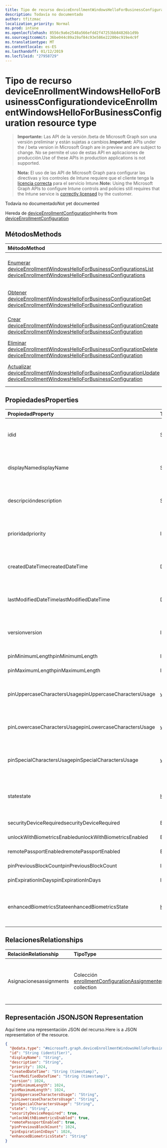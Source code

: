 ```yaml
---
title: Tipo de recurso deviceEnrollmentWindowsHelloForBusinessConfiguration
description: Todavía no documentado
author: tfitzmac
localization_priority: Normal
ms.prod: intune
ms.openlocfilehash: 8556c9a6e2548a566efdd2f47253bb84826b1d9b
ms.sourcegitcommit: 36be044c89a19af84c93e586e22200ec919e4c9f
ms.translationtype: MT
ms.contentlocale: es-ES
ms.lasthandoff: 01/12/2019
ms.locfileid: "27958729"
---
```

# <a name="deviceenrollmentwindowshelloforbusinessconfiguration-resource-type"></a><span data-ttu-id="73627-103">Tipo de recurso deviceEnrollmentWindowsHelloForBusinessConfiguration</span><span class="sxs-lookup"><span data-stu-id="73627-103">deviceEnrollmentWindowsHelloForBusinessConfiguration resource type</span></span>

> <span data-ttu-id="73627-104">**Importante:** Las API de la versión /beta de Microsoft Graph son una versión preliminar y están sujetas a cambios.</span><span class="sxs-lookup"><span data-stu-id="73627-104">**Important:** APIs under the / beta version in Microsoft Graph are in preview and are subject to change.</span></span> <span data-ttu-id="73627-105">No se permite el uso de estas API en aplicaciones de producción.</span><span class="sxs-lookup"><span data-stu-id="73627-105">Use of these APIs in production applications is not supported.</span></span>

> <span data-ttu-id="73627-106">**Nota:** El uso de las API de Microsoft Graph para configurar las directivas y los controles de Intune requiere que el cliente tenga la [licencia correcta](https://go.microsoft.com/fwlink/?linkid=839381) para el servicio Intune.</span><span class="sxs-lookup"><span data-stu-id="73627-106">**Note:** Using the Microsoft Graph APIs to configure Intune controls and policies still requires that the Intune service is [correctly licensed](https://go.microsoft.com/fwlink/?linkid=839381) by the customer.</span></span>

<span data-ttu-id="73627-107">Todavía no documentado</span><span class="sxs-lookup"><span data-stu-id="73627-107">Not yet documented</span></span>

<span data-ttu-id="73627-108">Hereda de [deviceEnrollmentConfiguration](../resources/intune-onboarding-deviceenrollmentconfiguration.md)</span><span class="sxs-lookup"><span data-stu-id="73627-108">Inherits from [deviceEnrollmentConfiguration](../resources/intune-onboarding-deviceenrollmentconfiguration.md)</span></span>

## <a name="methods"></a><span data-ttu-id="73627-109">Métodos</span><span class="sxs-lookup"><span data-stu-id="73627-109">Methods</span></span>
|<span data-ttu-id="73627-110">Método</span><span class="sxs-lookup"><span data-stu-id="73627-110">Method</span></span>|<span data-ttu-id="73627-111">Tipo de valor devuelto</span><span class="sxs-lookup"><span data-stu-id="73627-111">Return Type</span></span>|<span data-ttu-id="73627-112">Descripción</span><span class="sxs-lookup"><span data-stu-id="73627-112">Description</span></span>|
|:---|:---|:---|
|[<span data-ttu-id="73627-113">Enumerar deviceEnrollmentWindowsHelloForBusinessConfigurations</span><span class="sxs-lookup"><span data-stu-id="73627-113">List deviceEnrollmentWindowsHelloForBusinessConfigurations</span></span>](../api/intune-onboarding-deviceenrollmentwindowshelloforbusinessconfiguration-list.md)|<span data-ttu-id="73627-114">Colección [deviceEnrollmentWindowsHelloForBusinessConfiguration](../resources/intune-onboarding-deviceenrollmentwindowshelloforbusinessconfiguration.md)</span><span class="sxs-lookup"><span data-stu-id="73627-114">[deviceEnrollmentWindowsHelloForBusinessConfiguration](../resources/intune-onboarding-deviceenrollmentwindowshelloforbusinessconfiguration.md) collection</span></span>|<span data-ttu-id="73627-115">Enumere las propiedades y las relaciones de los objetos [deviceEnrollmentWindowsHelloForBusinessConfiguration](../resources/intune-onboarding-deviceenrollmentwindowshelloforbusinessconfiguration.md).</span><span class="sxs-lookup"><span data-stu-id="73627-115">List properties and relationships of the [deviceEnrollmentWindowsHelloForBusinessConfiguration](../resources/intune-onboarding-deviceenrollmentwindowshelloforbusinessconfiguration.md) objects.</span></span>|
|[<span data-ttu-id="73627-116">Obtener deviceEnrollmentWindowsHelloForBusinessConfiguration</span><span class="sxs-lookup"><span data-stu-id="73627-116">Get deviceEnrollmentWindowsHelloForBusinessConfiguration</span></span>](../api/intune-onboarding-deviceenrollmentwindowshelloforbusinessconfiguration-get.md)|[<span data-ttu-id="73627-117">deviceEnrollmentWindowsHelloForBusinessConfiguration</span><span class="sxs-lookup"><span data-stu-id="73627-117">deviceEnrollmentWindowsHelloForBusinessConfiguration</span></span>](../resources/intune-onboarding-deviceenrollmentwindowshelloforbusinessconfiguration.md)|<span data-ttu-id="73627-118">Lea las propiedades y las relaciones del objeto [deviceEnrollmentWindowsHelloForBusinessConfiguration](../resources/intune-onboarding-deviceenrollmentwindowshelloforbusinessconfiguration.md).</span><span class="sxs-lookup"><span data-stu-id="73627-118">Read properties and relationships of the [deviceEnrollmentWindowsHelloForBusinessConfiguration](../resources/intune-onboarding-deviceenrollmentwindowshelloforbusinessconfiguration.md) object.</span></span>|
|[<span data-ttu-id="73627-119">Crear deviceEnrollmentWindowsHelloForBusinessConfiguration</span><span class="sxs-lookup"><span data-stu-id="73627-119">Create deviceEnrollmentWindowsHelloForBusinessConfiguration</span></span>](../api/intune-onboarding-deviceenrollmentwindowshelloforbusinessconfiguration-create.md)|[<span data-ttu-id="73627-120">deviceEnrollmentWindowsHelloForBusinessConfiguration</span><span class="sxs-lookup"><span data-stu-id="73627-120">deviceEnrollmentWindowsHelloForBusinessConfiguration</span></span>](../resources/intune-onboarding-deviceenrollmentwindowshelloforbusinessconfiguration.md)|<span data-ttu-id="73627-121">Cree un objeto [deviceEnrollmentWindowsHelloForBusinessConfiguration](../resources/intune-onboarding-deviceenrollmentwindowshelloforbusinessconfiguration.md).</span><span class="sxs-lookup"><span data-stu-id="73627-121">Create a new [deviceEnrollmentWindowsHelloForBusinessConfiguration](../resources/intune-onboarding-deviceenrollmentwindowshelloforbusinessconfiguration.md) object.</span></span>|
|[<span data-ttu-id="73627-122">Eliminar deviceEnrollmentWindowsHelloForBusinessConfiguration</span><span class="sxs-lookup"><span data-stu-id="73627-122">Delete deviceEnrollmentWindowsHelloForBusinessConfiguration</span></span>](../api/intune-onboarding-deviceenrollmentwindowshelloforbusinessconfiguration-delete.md)|<span data-ttu-id="73627-123">Ninguna</span><span class="sxs-lookup"><span data-stu-id="73627-123">None</span></span>|<span data-ttu-id="73627-124">Elimina un [deviceEnrollmentWindowsHelloForBusinessConfiguration](../resources/intune-onboarding-deviceenrollmentwindowshelloforbusinessconfiguration.md).</span><span class="sxs-lookup"><span data-stu-id="73627-124">Deletes a [deviceEnrollmentWindowsHelloForBusinessConfiguration](../resources/intune-onboarding-deviceenrollmentwindowshelloforbusinessconfiguration.md).</span></span>|
|[<span data-ttu-id="73627-125">Actualizar deviceEnrollmentWindowsHelloForBusinessConfiguration</span><span class="sxs-lookup"><span data-stu-id="73627-125">Update deviceEnrollmentWindowsHelloForBusinessConfiguration</span></span>](../api/intune-onboarding-deviceenrollmentwindowshelloforbusinessconfiguration-update.md)|[<span data-ttu-id="73627-126">deviceEnrollmentWindowsHelloForBusinessConfiguration</span><span class="sxs-lookup"><span data-stu-id="73627-126">deviceEnrollmentWindowsHelloForBusinessConfiguration</span></span>](../resources/intune-onboarding-deviceenrollmentwindowshelloforbusinessconfiguration.md)|<span data-ttu-id="73627-127">Actualice las propiedades de un objeto [deviceEnrollmentWindowsHelloForBusinessConfiguration](../resources/intune-onboarding-deviceenrollmentwindowshelloforbusinessconfiguration.md).</span><span class="sxs-lookup"><span data-stu-id="73627-127">Update the properties of a [deviceEnrollmentWindowsHelloForBusinessConfiguration](../resources/intune-onboarding-deviceenrollmentwindowshelloforbusinessconfiguration.md) object.</span></span>|

## <a name="properties"></a><span data-ttu-id="73627-128">Propiedades</span><span class="sxs-lookup"><span data-stu-id="73627-128">Properties</span></span>
|<span data-ttu-id="73627-129">Propiedad</span><span class="sxs-lookup"><span data-stu-id="73627-129">Property</span></span>|<span data-ttu-id="73627-130">Tipo</span><span class="sxs-lookup"><span data-stu-id="73627-130">Type</span></span>|<span data-ttu-id="73627-131">Descripción</span><span class="sxs-lookup"><span data-stu-id="73627-131">Description</span></span>|
|:---|:---|:---|
|<span data-ttu-id="73627-132">id</span><span class="sxs-lookup"><span data-stu-id="73627-132">id</span></span>|<span data-ttu-id="73627-133">String</span><span class="sxs-lookup"><span data-stu-id="73627-133">String</span></span>|<span data-ttu-id="73627-134">Todavía no documentado Heredado de [deviceEnrollmentConfiguration](../resources/intune-onboarding-deviceenrollmentconfiguration.md)</span><span class="sxs-lookup"><span data-stu-id="73627-134">Not yet documented Inherited from [deviceEnrollmentConfiguration](../resources/intune-onboarding-deviceenrollmentconfiguration.md)</span></span>|
|<span data-ttu-id="73627-135">displayName</span><span class="sxs-lookup"><span data-stu-id="73627-135">displayName</span></span>|<span data-ttu-id="73627-136">String</span><span class="sxs-lookup"><span data-stu-id="73627-136">String</span></span>|<span data-ttu-id="73627-137">Todavía no documentado Heredado de [deviceEnrollmentConfiguration](../resources/intune-onboarding-deviceenrollmentconfiguration.md)</span><span class="sxs-lookup"><span data-stu-id="73627-137">Not yet documented Inherited from [deviceEnrollmentConfiguration](../resources/intune-onboarding-deviceenrollmentconfiguration.md)</span></span>|
|<span data-ttu-id="73627-138">descripción</span><span class="sxs-lookup"><span data-stu-id="73627-138">description</span></span>|<span data-ttu-id="73627-139">String</span><span class="sxs-lookup"><span data-stu-id="73627-139">String</span></span>|<span data-ttu-id="73627-140">Todavía no documentado Heredado de [deviceEnrollmentConfiguration](../resources/intune-onboarding-deviceenrollmentconfiguration.md)</span><span class="sxs-lookup"><span data-stu-id="73627-140">Not yet documented Inherited from [deviceEnrollmentConfiguration](../resources/intune-onboarding-deviceenrollmentconfiguration.md)</span></span>|
|<span data-ttu-id="73627-141">prioridad</span><span class="sxs-lookup"><span data-stu-id="73627-141">priority</span></span>|<span data-ttu-id="73627-142">Int32</span><span class="sxs-lookup"><span data-stu-id="73627-142">Int32</span></span>|<span data-ttu-id="73627-143">Todavía no documentado Heredado de [deviceEnrollmentConfiguration](../resources/intune-onboarding-deviceenrollmentconfiguration.md)</span><span class="sxs-lookup"><span data-stu-id="73627-143">Not yet documented Inherited from [deviceEnrollmentConfiguration](../resources/intune-onboarding-deviceenrollmentconfiguration.md)</span></span>|
|<span data-ttu-id="73627-144">createdDateTime</span><span class="sxs-lookup"><span data-stu-id="73627-144">createdDateTime</span></span>|<span data-ttu-id="73627-145">DateTimeOffset</span><span class="sxs-lookup"><span data-stu-id="73627-145">DateTimeOffset</span></span>|<span data-ttu-id="73627-146">Todavía no documentado Heredado de [deviceEnrollmentConfiguration](../resources/intune-onboarding-deviceenrollmentconfiguration.md)</span><span class="sxs-lookup"><span data-stu-id="73627-146">Not yet documented Inherited from [deviceEnrollmentConfiguration](../resources/intune-onboarding-deviceenrollmentconfiguration.md)</span></span>|
|<span data-ttu-id="73627-147">lastModifiedDateTime</span><span class="sxs-lookup"><span data-stu-id="73627-147">lastModifiedDateTime</span></span>|<span data-ttu-id="73627-148">DateTimeOffset</span><span class="sxs-lookup"><span data-stu-id="73627-148">DateTimeOffset</span></span>|<span data-ttu-id="73627-149">Todavía no documentado Heredado de [deviceEnrollmentConfiguration](../resources/intune-onboarding-deviceenrollmentconfiguration.md)</span><span class="sxs-lookup"><span data-stu-id="73627-149">Not yet documented Inherited from [deviceEnrollmentConfiguration](../resources/intune-onboarding-deviceenrollmentconfiguration.md)</span></span>|
|<span data-ttu-id="73627-150">version</span><span class="sxs-lookup"><span data-stu-id="73627-150">version</span></span>|<span data-ttu-id="73627-151">Int32</span><span class="sxs-lookup"><span data-stu-id="73627-151">Int32</span></span>|<span data-ttu-id="73627-152">Todavía no documentado Heredado de [deviceEnrollmentConfiguration](../resources/intune-onboarding-deviceenrollmentconfiguration.md)</span><span class="sxs-lookup"><span data-stu-id="73627-152">Not yet documented Inherited from [deviceEnrollmentConfiguration](../resources/intune-onboarding-deviceenrollmentconfiguration.md)</span></span>|
|<span data-ttu-id="73627-153">pinMinimumLength</span><span class="sxs-lookup"><span data-stu-id="73627-153">pinMinimumLength</span></span>|<span data-ttu-id="73627-154">Int32</span><span class="sxs-lookup"><span data-stu-id="73627-154">Int32</span></span>|<span data-ttu-id="73627-155">Todavía no documentado</span><span class="sxs-lookup"><span data-stu-id="73627-155">Not yet documented</span></span>|
|<span data-ttu-id="73627-156">pinMaximumLength</span><span class="sxs-lookup"><span data-stu-id="73627-156">pinMaximumLength</span></span>|<span data-ttu-id="73627-157">Int32</span><span class="sxs-lookup"><span data-stu-id="73627-157">Int32</span></span>|<span data-ttu-id="73627-158">Todavía no documentado</span><span class="sxs-lookup"><span data-stu-id="73627-158">Not yet documented</span></span>|
|<span data-ttu-id="73627-159">pinUppercaseCharactersUsage</span><span class="sxs-lookup"><span data-stu-id="73627-159">pinUppercaseCharactersUsage</span></span>|[<span data-ttu-id="73627-160">windowsHelloForBusinessPinUsage</span><span class="sxs-lookup"><span data-stu-id="73627-160">windowsHelloForBusinessPinUsage</span></span>](../resources/intune-onboarding-windowshelloforbusinesspinusage.md)|<span data-ttu-id="73627-161">Todavía no está documentada.</span><span class="sxs-lookup"><span data-stu-id="73627-161">Not yet documented.</span></span> <span data-ttu-id="73627-162">Los valores posibles son: `allowed`, `required` y `disallowed`.</span><span class="sxs-lookup"><span data-stu-id="73627-162">Possible values are: `allowed`, `required`, `disallowed`.</span></span>|
|<span data-ttu-id="73627-163">pinLowercaseCharactersUsage</span><span class="sxs-lookup"><span data-stu-id="73627-163">pinLowercaseCharactersUsage</span></span>|[<span data-ttu-id="73627-164">windowsHelloForBusinessPinUsage</span><span class="sxs-lookup"><span data-stu-id="73627-164">windowsHelloForBusinessPinUsage</span></span>](../resources/intune-onboarding-windowshelloforbusinesspinusage.md)|<span data-ttu-id="73627-165">Todavía no está documentada.</span><span class="sxs-lookup"><span data-stu-id="73627-165">Not yet documented.</span></span> <span data-ttu-id="73627-166">Los valores posibles son: `allowed`, `required` y `disallowed`.</span><span class="sxs-lookup"><span data-stu-id="73627-166">Possible values are: `allowed`, `required`, `disallowed`.</span></span>|
|<span data-ttu-id="73627-167">pinSpecialCharactersUsage</span><span class="sxs-lookup"><span data-stu-id="73627-167">pinSpecialCharactersUsage</span></span>|[<span data-ttu-id="73627-168">windowsHelloForBusinessPinUsage</span><span class="sxs-lookup"><span data-stu-id="73627-168">windowsHelloForBusinessPinUsage</span></span>](../resources/intune-onboarding-windowshelloforbusinesspinusage.md)|<span data-ttu-id="73627-169">Todavía no está documentada.</span><span class="sxs-lookup"><span data-stu-id="73627-169">Not yet documented.</span></span> <span data-ttu-id="73627-170">Los valores posibles son: `allowed`, `required` y `disallowed`.</span><span class="sxs-lookup"><span data-stu-id="73627-170">Possible values are: `allowed`, `required`, `disallowed`.</span></span>|
|<span data-ttu-id="73627-171">state</span><span class="sxs-lookup"><span data-stu-id="73627-171">state</span></span>|[<span data-ttu-id="73627-172">Habilitación de</span><span class="sxs-lookup"><span data-stu-id="73627-172">enablement</span></span>](../resources/intune-shared-enablement.md)|<span data-ttu-id="73627-173">Todavía no está documentada.</span><span class="sxs-lookup"><span data-stu-id="73627-173">Not yet documented.</span></span> <span data-ttu-id="73627-174">Los valores posibles son: `notConfigured`, `enabled` y `disabled`.</span><span class="sxs-lookup"><span data-stu-id="73627-174">Possible values are: `notConfigured`, `enabled`, `disabled`.</span></span>|
|<span data-ttu-id="73627-175">securityDeviceRequired</span><span class="sxs-lookup"><span data-stu-id="73627-175">securityDeviceRequired</span></span>|<span data-ttu-id="73627-176">Booleano</span><span class="sxs-lookup"><span data-stu-id="73627-176">Boolean</span></span>|<span data-ttu-id="73627-177">Todavía no documentado</span><span class="sxs-lookup"><span data-stu-id="73627-177">Not yet documented</span></span>|
|<span data-ttu-id="73627-178">unlockWithBiometricsEnabled</span><span class="sxs-lookup"><span data-stu-id="73627-178">unlockWithBiometricsEnabled</span></span>|<span data-ttu-id="73627-179">Booleano</span><span class="sxs-lookup"><span data-stu-id="73627-179">Boolean</span></span>|<span data-ttu-id="73627-180">Todavía no documentado</span><span class="sxs-lookup"><span data-stu-id="73627-180">Not yet documented</span></span>|
|<span data-ttu-id="73627-181">remotePassportEnabled</span><span class="sxs-lookup"><span data-stu-id="73627-181">remotePassportEnabled</span></span>|<span data-ttu-id="73627-182">Booleano</span><span class="sxs-lookup"><span data-stu-id="73627-182">Boolean</span></span>|<span data-ttu-id="73627-183">Todavía no documentado</span><span class="sxs-lookup"><span data-stu-id="73627-183">Not yet documented</span></span>|
|<span data-ttu-id="73627-184">pinPreviousBlockCount</span><span class="sxs-lookup"><span data-stu-id="73627-184">pinPreviousBlockCount</span></span>|<span data-ttu-id="73627-185">Int32</span><span class="sxs-lookup"><span data-stu-id="73627-185">Int32</span></span>|<span data-ttu-id="73627-186">Todavía no documentado</span><span class="sxs-lookup"><span data-stu-id="73627-186">Not yet documented</span></span>|
|<span data-ttu-id="73627-187">pinExpirationInDays</span><span class="sxs-lookup"><span data-stu-id="73627-187">pinExpirationInDays</span></span>|<span data-ttu-id="73627-188">Int32</span><span class="sxs-lookup"><span data-stu-id="73627-188">Int32</span></span>|<span data-ttu-id="73627-189">Todavía no documentado</span><span class="sxs-lookup"><span data-stu-id="73627-189">Not yet documented</span></span>|
|<span data-ttu-id="73627-190">enhancedBiometricsState</span><span class="sxs-lookup"><span data-stu-id="73627-190">enhancedBiometricsState</span></span>|[<span data-ttu-id="73627-191">Habilitación de</span><span class="sxs-lookup"><span data-stu-id="73627-191">enablement</span></span>](../resources/intune-shared-enablement.md)|<span data-ttu-id="73627-192">Todavía no está documentada.</span><span class="sxs-lookup"><span data-stu-id="73627-192">Not yet documented.</span></span> <span data-ttu-id="73627-193">Los valores posibles son: `notConfigured`, `enabled` y `disabled`.</span><span class="sxs-lookup"><span data-stu-id="73627-193">Possible values are: `notConfigured`, `enabled`, `disabled`.</span></span>|

## <a name="relationships"></a><span data-ttu-id="73627-194">Relaciones</span><span class="sxs-lookup"><span data-stu-id="73627-194">Relationships</span></span>
|<span data-ttu-id="73627-195">Relación</span><span class="sxs-lookup"><span data-stu-id="73627-195">Relationship</span></span>|<span data-ttu-id="73627-196">Tipo</span><span class="sxs-lookup"><span data-stu-id="73627-196">Type</span></span>|<span data-ttu-id="73627-197">Descripción</span><span class="sxs-lookup"><span data-stu-id="73627-197">Description</span></span>|
|:---|:---|:---|
|<span data-ttu-id="73627-198">Asignaciones</span><span class="sxs-lookup"><span data-stu-id="73627-198">assignments</span></span>|<span data-ttu-id="73627-199">Colección [enrollmentConfigurationAssignment](../resources/intune-onboarding-enrollmentconfigurationassignment.md)</span><span class="sxs-lookup"><span data-stu-id="73627-199">[enrollmentConfigurationAssignment](../resources/intune-onboarding-enrollmentconfigurationassignment.md) collection</span></span>|<span data-ttu-id="73627-200">La lista de asignaciones de grupo para el perfil de configuración del dispositivo.</span><span class="sxs-lookup"><span data-stu-id="73627-200">The list of group assignments for the device configuration profile.</span></span> <span data-ttu-id="73627-201">Heredado de [deviceEnrollmentConfiguration](../resources/intune-onboarding-deviceenrollmentconfiguration.md)</span><span class="sxs-lookup"><span data-stu-id="73627-201">Inherited from [deviceEnrollmentConfiguration](../resources/intune-onboarding-deviceenrollmentconfiguration.md)</span></span>|

## <a name="json-representation"></a><span data-ttu-id="73627-202">Representación JSON</span><span class="sxs-lookup"><span data-stu-id="73627-202">JSON Representation</span></span>
<span data-ttu-id="73627-203">Aquí tiene una representación JSON del recurso.</span><span class="sxs-lookup"><span data-stu-id="73627-203">Here is a JSON representation of the resource.</span></span>
<!-- {
  "blockType": "resource",
  "keyProperty": "id",
  "@odata.type": "microsoft.graph.deviceEnrollmentWindowsHelloForBusinessConfiguration"
}
-->
``` json
{
  "@odata.type": "#microsoft.graph.deviceEnrollmentWindowsHelloForBusinessConfiguration",
  "id": "String (identifier)",
  "displayName": "String",
  "description": "String",
  "priority": 1024,
  "createdDateTime": "String (timestamp)",
  "lastModifiedDateTime": "String (timestamp)",
  "version": 1024,
  "pinMinimumLength": 1024,
  "pinMaximumLength": 1024,
  "pinUppercaseCharactersUsage": "String",
  "pinLowercaseCharactersUsage": "String",
  "pinSpecialCharactersUsage": "String",
  "state": "String",
  "securityDeviceRequired": true,
  "unlockWithBiometricsEnabled": true,
  "remotePassportEnabled": true,
  "pinPreviousBlockCount": 1024,
  "pinExpirationInDays": 1024,
  "enhancedBiometricsState": "String"
}
```





